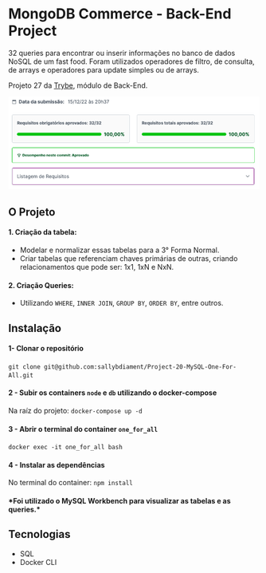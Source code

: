 # MongoDB Commerce - Back-End Project

32 queries para encontrar ou inserir informações no banco de dados NoSQL de um fast food. Foram utilizados operadores de filtro, de consulta, de arrays e operadores para update simples ou de arrays.

Projeto 27 da [Trybe](https://wwww.betrybe.com), módulo de Back-End.

![Os 32 requisistos do projeto foram realizados com sucesso](/results.png)

## O Projeto

#### 1. Criação da tabela:
   - Modelar e normalizar essas tabelas para a 3° Forma Normal. 
   - Criar tabelas que referenciam chaves primárias de outras, criando relacionamentos que pode ser: 1x1, 1xN e NxN.

#### 2. Criação Queries:
   - Utilizando `WHERE`, `INNER JOIN`, `GROUP BY`, `ORDER BY`, entre outros.

## Instalação 

#### 1- Clonar o repositório

```git clone git@github.com:sallybdiament/Project-20-MySQL-One-For-All.git```

#### 2 - Subir os containers `node` e `db` utilizando o docker-compose

Na raíz do projeto: ```docker-compose up -d```

#### 3 - Abrir o terminal do container `one_for_all`

```docker exec -it one_for_all bash```

#### 4 - Instalar as dependências

No terminal do container: ```npm install```

#### \*Foi utilizado o MySQL Workbench para visualizar as tabelas e as queries.\*

## Tecnologias
 - SQL
 - Docker CLI